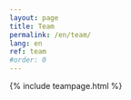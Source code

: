 ```yaml
---
layout: page
title: Team
permalink: /en/team/
lang: en
ref: team
#order: 0
---
```


{% include teampage.html %}


